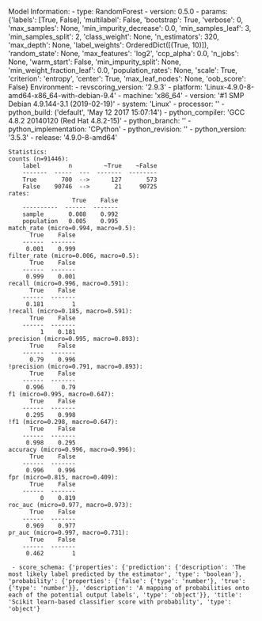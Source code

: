 Model Information:
	 - type: RandomForest
	 - version: 0.5.0
	 - params: {'labels': [True, False], 'multilabel': False, 'bootstrap': True, 'verbose': 0, 'max_samples': None, 'min_impurity_decrease': 0.0, 'min_samples_leaf': 3, 'min_samples_split': 2, 'class_weight': None, 'n_estimators': 320, 'max_depth': None, 'label_weights': OrderedDict([(True, 10)]), 'random_state': None, 'max_features': 'log2', 'ccp_alpha': 0.0, 'n_jobs': None, 'warm_start': False, 'min_impurity_split': None, 'min_weight_fraction_leaf': 0.0, 'population_rates': None, 'scale': True, 'criterion': 'entropy', 'center': True, 'max_leaf_nodes': None, 'oob_score': False}
	Environment:
	 - revscoring_version: '2.9.3'
	 - platform: 'Linux-4.9.0-8-amd64-x86_64-with-debian-9.4'
	 - machine: 'x86_64'
	 - version: '#1 SMP Debian 4.9.144-3.1 (2019-02-19)'
	 - system: 'Linux'
	 - processor: ''
	 - python_build: ('default', 'May 12 2017 15:07:14')
	 - python_compiler: 'GCC 4.8.2 20140120 (Red Hat 4.8.2-15)'
	 - python_branch: ''
	 - python_implementation: 'CPython'
	 - python_revision: ''
	 - python_version: '3.5.3'
	 - release: '4.9.0-8-amd64'
	
	Statistics:
	counts (n=91446):
		label        n         ~True    ~False
		-------  -----  ---  -------  --------
		True       700  -->      127       573
		False    90746  -->       21     90725
	rates:
		              True    False
		----------  ------  -------
		sample       0.008    0.992
		population   0.005    0.995
	match_rate (micro=0.994, macro=0.5):
		  True    False
		------  -------
		 0.001    0.999
	filter_rate (micro=0.006, macro=0.5):
		  True    False
		------  -------
		 0.999    0.001
	recall (micro=0.996, macro=0.591):
		  True    False
		------  -------
		 0.181        1
	!recall (micro=0.185, macro=0.591):
		  True    False
		------  -------
		     1    0.181
	precision (micro=0.995, macro=0.893):
		  True    False
		------  -------
		  0.79    0.996
	!precision (micro=0.791, macro=0.893):
		  True    False
		------  -------
		 0.996     0.79
	f1 (micro=0.995, macro=0.647):
		  True    False
		------  -------
		 0.295    0.998
	!f1 (micro=0.298, macro=0.647):
		  True    False
		------  -------
		 0.998    0.295
	accuracy (micro=0.996, macro=0.996):
		  True    False
		------  -------
		 0.996    0.996
	fpr (micro=0.815, macro=0.409):
		  True    False
		------  -------
		     0    0.819
	roc_auc (micro=0.977, macro=0.973):
		  True    False
		------  -------
		 0.969    0.977
	pr_auc (micro=0.997, macro=0.731):
		  True    False
		------  -------
		 0.462        1
	
	 - score_schema: {'properties': {'prediction': {'description': 'The most likely label predicted by the estimator', 'type': 'boolean'}, 'probability': {'properties': {'false': {'type': 'number'}, 'true': {'type': 'number'}}, 'description': 'A mapping of probabilities onto each of the potential output labels', 'type': 'object'}}, 'title': 'Scikit learn-based classifier score with probability', 'type': 'object'}

